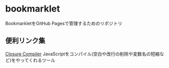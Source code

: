 # bookmarklet

BookmarkletをGitHub Pagesで管理するためのリポジトリ


## 便利リンク集

[Closure Compiler](https://closure-compiler.appspot.com/home)
JavaScriptをコンパイル(空白や改行の削除や変数名の短縮など)をやってくれるツール
